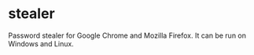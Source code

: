 # stealer

Password stealer for Google Chrome and Mozilla Firefox. It can be run on Windows and Linux.
